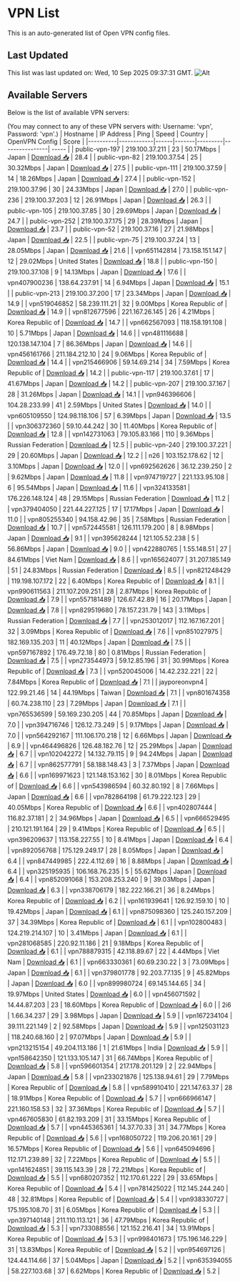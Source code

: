 # VPN List

This is an auto-generated list of Open VPN config files.

## Last Updated

This list was last updated on: Wed, 10 Sep 2025 09:37:31 GMT.
![Alt](https://repobeats.axiom.co/api/embed/186b98318ef1479477931607c1ad7d823f12451f.svg "Repobeats analytics image")

## Available Servers

Below is the list of available VPN servers:

(You may connect to any of these VPN servers with: Username: 'vpn', Password: 'vpn'.)
| Hostname | IP Address | Ping | Speed | Country | OpenVPN Config | Score |
|----------|------------|------|-------|---------|----------------| ----- |
| public-vpn-197 | 219.100.37.211 | 23 | 50.17Mbps | Japan | [Download 📥](./configs/server_0_JP.ovpn) | 28.4 |
| public-vpn-82 | 219.100.37.54 | 25 | 30.32Mbps | Japan | [Download 📥](./configs/server_1_JP.ovpn) | 27.5 |
| public-vpn-111 | 219.100.37.59 | 14 | 18.26Mbps | Japan | [Download 📥](./configs/server_2_JP.ovpn) | 27.4 |
| public-vpn-152 | 219.100.37.96 | 30 | 24.33Mbps | Japan | [Download 📥](./configs/server_3_JP.ovpn) | 27.0 |
| public-vpn-236 | 219.100.37.203 | 12 | 26.91Mbps | Japan | [Download 📥](./configs/server_4_JP.ovpn) | 26.3 |
| public-vpn-105 | 219.100.37.85 | 30 | 29.69Mbps | Japan | [Download 📥](./configs/server_5_JP.ovpn) | 24.7 |
| public-vpn-252 | 219.100.37.175 | 29 | 28.39Mbps | Japan | [Download 📥](./configs/server_6_JP.ovpn) | 23.7 |
| public-vpn-52 | 219.100.37.16 | 27 | 21.98Mbps | Japan | [Download 📥](./configs/server_7_JP.ovpn) | 22.5 |
| public-vpn-75 | 219.100.37.24 | 13 | 28.05Mbps | Japan | [Download 📥](./configs/server_8_JP.ovpn) | 21.6 |
| vpn651142814 | 73.158.151.147 | 12 | 29.02Mbps | United States | [Download 📥](./configs/server_9_US.ovpn) | 18.8 |
| public-vpn-150 | 219.100.37.108 | 9 | 14.13Mbps | Japan | [Download 📥](./configs/server_10_JP.ovpn) | 17.6 |
| vpn407900236 | 138.64.237.91 | 14 | 6.94Mbps | Japan | [Download 📥](./configs/server_11_JP.ovpn) | 15.1 |
| public-vpn-213 | 219.100.37.200 | 17 | 23.34Mbps | Japan | [Download 📥](./configs/server_12_JP.ovpn) | 14.9 |
| vpn519046852 | 58.239.111.21 | 32 | 9.00Mbps | Korea Republic of | [Download 📥](./configs/server_13_KR.ovpn) | 14.9 |
| vpn812677596 | 221.167.26.145 | 26 | 4.21Mbps | Korea Republic of | [Download 📥](./configs/server_14_KR.ovpn) | 14.7 |
| vpn662567093 | 118.158.191.108 | 10 | 5.71Mbps | Japan | [Download 📥](./configs/server_15_JP.ovpn) | 14.6 |
| vpn481116688 | 120.138.147.104 | 7 | 86.36Mbps | Japan | [Download 📥](./configs/server_16_JP.ovpn) | 14.6 |
| vpn456161766 | 211.184.212.10 | 24 | 9.06Mbps | Korea Republic of | [Download 📥](./configs/server_17_KR.ovpn) | 14.4 |
| vpn215466906 | 59.14.69.214 | 34 | 7.59Mbps | Korea Republic of | [Download 📥](./configs/server_18_KR.ovpn) | 14.2 |
| public-vpn-117 | 219.100.37.61 | 17 | 41.67Mbps | Japan | [Download 📥](./configs/server_19_JP.ovpn) | 14.2 |
| public-vpn-207 | 219.100.37.167 | 28 | 31.26Mbps | Japan | [Download 📥](./configs/server_20_JP.ovpn) | 14.1 |
| vpn946396606 | 104.28.233.99 | 41 | 2.59Mbps | United States | [Download 📥](./configs/server_21_US.ovpn) | 14.0 |
| vpn605109550 | 124.98.118.106 | 57 | 6.39Mbps | Japan | [Download 📥](./configs/server_22_JP.ovpn) | 13.5 |
| vpn306372360 | 59.10.44.242 | 30 | 11.40Mbps | Korea Republic of | [Download 📥](./configs/server_23_KR.ovpn) | 12.8 |
| vpn142731063 | 79.105.83.166 | 110 | 9.36Mbps | Russian Federation | [Download 📥](./configs/server_24_RU.ovpn) | 12.5 |
| public-vpn-240 | 219.100.37.221 | 29 | 20.60Mbps | Japan | [Download 📥](./configs/server_25_JP.ovpn) | 12.2 |
| n26 | 103.152.178.62 | 12 | 3.10Mbps | Japan | [Download 📥](./configs/server_26_JP.ovpn) | 12.0 |
| vpn692562626 | 36.12.239.250 | 2 | 9.62Mbps | Japan | [Download 📥](./configs/server_27_JP.ovpn) | 11.8 |
| vpn974719727 | 221.133.95.108 | 6 | 95.54Mbps | Japan | [Download 📥](./configs/server_28_JP.ovpn) | 11.6 |
| vpn324133581 | 176.226.148.124 | 48 | 29.15Mbps | Russian Federation | [Download 📥](./configs/server_29_RU.ovpn) | 11.2 |
| vpn379404050 | 221.44.227.125 | 17 | 17.17Mbps | Japan | [Download 📥](./configs/server_30_JP.ovpn) | 11.0 |
| vpn805255340 | 94.158.42.96 | 35 | 7.58Mbps | Russian Federation | [Download 📥](./configs/server_31_RU.ovpn) | 10.7 |
| vpn572445581 | 126.111.179.200 | 8 | 8.98Mbps | Japan | [Download 📥](./configs/server_32_JP.ovpn) | 9.1 |
| vpn395628244 | 121.105.52.238 | 5 | 56.86Mbps | Japan | [Download 📥](./configs/server_33_JP.ovpn) | 9.0 |
| vpn422880765 | 1.55.148.51 | 27 | 84.61Mbps | Viet Nam | [Download 📥](./configs/server_34_VN.ovpn) | 8.6 |
| vpn165624077 | 31.207.185.149 | 51 | 24.83Mbps | Russian Federation | [Download 📥](./configs/server_35_RU.ovpn) | 8.5 |
| vpn821248429 | 119.198.107.172 | 22 | 6.40Mbps | Korea Republic of | [Download 📥](./configs/server_36_KR.ovpn) | 8.1 |
| vpn990611563 | 211.107.209.251 | 28 | 2.87Mbps | Korea Republic of | [Download 📥](./configs/server_37_KR.ovpn) | 7.9 |
| vpn557181489 | 126.67.42.89 | 16 | 20.17Mbps | Japan | [Download 📥](./configs/server_38_JP.ovpn) | 7.8 |
| vpn829519680 | 78.157.231.79 | 143 | 3.11Mbps | Russian Federation | [Download 📥](./configs/server_39_RU.ovpn) | 7.7 |
| vpn253012017 | 112.167.167.201 | 32 | 3.09Mbps | Korea Republic of | [Download 📥](./configs/server_40_KR.ovpn) | 7.6 |
| vpn851027975 | 182.169.135.203 | 11 | 40.12Mbps | Japan | [Download 📥](./configs/server_41_JP.ovpn) | 7.5 |
| vpn597167892 | 176.49.72.18 | 80 | 0.81Mbps | Russian Federation | [Download 📥](./configs/server_42_RU.ovpn) | 7.5 |
| vpn273544973 | 59.12.85.196 | 31 | 30.99Mbps | Korea Republic of | [Download 📥](./configs/server_43_KR.ovpn) | 7.3 |
| vpn520045006 | 14.42.232.221 | 22 | 7.84Mbps | Korea Republic of | [Download 📥](./configs/server_44_KR.ovpn) | 7.1 |
| jayporeonvpn4 | 122.99.21.46 | 14 | 44.19Mbps | Taiwan | [Download 📥](./configs/server_45_TW.ovpn) | 7.1 |
| vpn801674358 | 60.74.238.110 | 23 | 7.29Mbps | Japan | [Download 📥](./configs/server_46_JP.ovpn) | 7.1 |
| vpn765536599 | 59.169.230.205 | 44 | 70.85Mbps | Japan | [Download 📥](./configs/server_47_JP.ovpn) | 7.0 |
| vpn394716746 | 126.12.73.249 | 5 | 9.17Mbps | Japan | [Download 📥](./configs/server_48_JP.ovpn) | 7.0 |
| vpn564292167 | 111.106.170.218 | 12 | 6.66Mbps | Japan | [Download 📥](./configs/server_49_JP.ovpn) | 6.9 |
| vpn464496826 | 126.48.182.76 | 12 | 25.29Mbps | Japan | [Download 📥](./configs/server_50_JP.ovpn) | 6.7 |
| vpn102042272 | 14.132.79.115 | 9 | 94.24Mbps | Japan | [Download 📥](./configs/server_51_JP.ovpn) | 6.7 |
| vpn862577791 | 58.188.148.43 | 3 | 7.37Mbps | Japan | [Download 📥](./configs/server_52_JP.ovpn) | 6.6 |
| vpn169971623 | 121.148.153.162 | 30 | 8.01Mbps | Korea Republic of | [Download 📥](./configs/server_53_KR.ovpn) | 6.6 |
| vpn543986594 | 60.32.80.192 | 8 | 7.66Mbps | Japan | [Download 📥](./configs/server_54_JP.ovpn) | 6.6 |
| vpn782864198 | 61.79.222.123 | 29 | 40.05Mbps | Korea Republic of | [Download 📥](./configs/server_55_KR.ovpn) | 6.6 |
| vpn402807444 | 116.82.37.181 | 2 | 34.96Mbps | Japan | [Download 📥](./configs/server_56_JP.ovpn) | 6.5 |
| vpn666529495 | 210.121.191.164 | 29 | 9.41Mbps | Korea Republic of | [Download 📥](./configs/server_57_KR.ovpn) | 6.5 |
| vpn396209637 | 113.158.227.55 | 10 | 8.41Mbps | Japan | [Download 📥](./configs/server_58_JP.ovpn) | 6.4 |
| vpn892056768 | 175.129.249.17 | 28 | 8.05Mbps | Japan | [Download 📥](./configs/server_59_JP.ovpn) | 6.4 |
| vpn847449985 | 222.4.112.69 | 16 | 8.88Mbps | Japan | [Download 📥](./configs/server_60_JP.ovpn) | 6.4 |
| vpn325195935 | 106.168.76.235 | 5 | 55.62Mbps | Japan | [Download 📥](./configs/server_61_JP.ovpn) | 6.4 |
| vpn852091068 | 153.208.253.240 | 9 | 39.03Mbps | Japan | [Download 📥](./configs/server_62_JP.ovpn) | 6.3 |
| vpn338706179 | 182.222.166.21 | 36 | 8.24Mbps | Korea Republic of | [Download 📥](./configs/server_63_KR.ovpn) | 6.2 |
| vpn161939641 | 126.92.159.10 | 10 | 19.42Mbps | Japan | [Download 📥](./configs/server_64_JP.ovpn) | 6.1 |
| vpn875098360 | 125.240.157.209 | 37 | 34.39Mbps | Korea Republic of | [Download 📥](./configs/server_65_KR.ovpn) | 6.1 |
| vpn102800483 | 124.219.214.107 | 10 | 3.41Mbps | Japan | [Download 📥](./configs/server_66_JP.ovpn) | 6.1 |
| vpn281068585 | 220.92.11.186 | 21 | 9.18Mbps | Korea Republic of | [Download 📥](./configs/server_67_KR.ovpn) | 6.1 |
| vpn788879315 | 42.118.89.67 | 22 | 4.44Mbps | Viet Nam | [Download 📥](./configs/server_68_VN.ovpn) | 6.1 |
| vpn663330361 | 60.69.230.22 | 3 | 73.09Mbps | Japan | [Download 📥](./configs/server_69_JP.ovpn) | 6.1 |
| vpn379801778 | 92.203.77.135 | 9 | 45.82Mbps | Japan | [Download 📥](./configs/server_70_JP.ovpn) | 6.0 |
| vpn899980724 | 69.145.144.65 | 34 | 19.97Mbps | United States | [Download 📥](./configs/server_71_US.ovpn) | 6.0 |
| vpn456071592 | 14.44.87.203 | 23 | 18.60Mbps | Korea Republic of | [Download 📥](./configs/server_72_KR.ovpn) | 6.0 |
| 2i6 | 1.66.34.237 | 29 | 3.98Mbps | Japan | [Download 📥](./configs/server_73_JP.ovpn) | 5.9 |
| vpn167234104 | 39.111.221.149 | 2 | 92.58Mbps | Japan | [Download 📥](./configs/server_74_JP.ovpn) | 5.9 |
| vpn125031123 | 118.240.68.160 | 2 | 97.07Mbps | Japan | [Download 📥](./configs/server_75_JP.ovpn) | 5.9 |
| vpn213215154 | 49.204.113.186 | 1 | 21.61Mbps | India | [Download 📥](./configs/server_76_IN.ovpn) | 5.9 |
| vpn158642350 | 121.133.105.147 | 31 | 66.74Mbps | Korea Republic of | [Download 📥](./configs/server_77_KR.ovpn) | 5.8 |
| vpn596601354 | 217.178.201.129 | 2 | 22.94Mbps | Japan | [Download 📥](./configs/server_78_JP.ovpn) | 5.8 |
| vpn233021876 | 125.138.94.61 | 29 | 7.79Mbps | Korea Republic of | [Download 📥](./configs/server_79_KR.ovpn) | 5.8 |
| vpn589910410 | 221.147.63.37 | 28 | 18.91Mbps | Korea Republic of | [Download 📥](./configs/server_80_KR.ovpn) | 5.7 |
| vpn666966147 | 221.160.158.53 | 32 | 37.36Mbps | Korea Republic of | [Download 📥](./configs/server_81_KR.ovpn) | 5.7 |
| vpn467605830 | 61.82.193.209 | 31 | 33.15Mbps | Korea Republic of | [Download 📥](./configs/server_82_KR.ovpn) | 5.7 |
| vpn445365361 | 14.37.70.33 | 31 | 34.77Mbps | Korea Republic of | [Download 📥](./configs/server_83_KR.ovpn) | 5.6 |
| vpn168050722 | 119.206.20.161 | 29 | 16.57Mbps | Korea Republic of | [Download 📥](./configs/server_84_KR.ovpn) | 5.6 |
| vpn645094696 | 112.171.239.89 | 32 | 7.22Mbps | Korea Republic of | [Download 📥](./configs/server_85_KR.ovpn) | 5.5 |
| vpn141624851 | 39.115.143.39 | 28 | 72.21Mbps | Korea Republic of | [Download 📥](./configs/server_86_KR.ovpn) | 5.5 |
| vpn680207352 | 112.170.61.222 | 29 | 33.65Mbps | Korea Republic of | [Download 📥](./configs/server_87_KR.ovpn) | 5.4 |
| vpn781425022 | 112.145.244.240 | 48 | 32.81Mbps | Korea Republic of | [Download 📥](./configs/server_88_KR.ovpn) | 5.4 |
| vpn938330727 | 175.195.108.70 | 31 | 6.05Mbps | Korea Republic of | [Download 📥](./configs/server_89_KR.ovpn) | 5.3 |
| vpn397140148 | 211.110.113.121 | 36 | 47.79Mbps | Korea Republic of | [Download 📥](./configs/server_90_KR.ovpn) | 5.3 |
| vpn733088556 | 121.152.216.41 | 34 | 13.91Mbps | Korea Republic of | [Download 📥](./configs/server_91_KR.ovpn) | 5.3 |
| vpn998401673 | 175.196.146.229 | 31 | 13.83Mbps | Korea Republic of | [Download 📥](./configs/server_92_KR.ovpn) | 5.2 |
| vpn954697126 | 124.44.114.66 | 37 | 5.04Mbps | Japan | [Download 📥](./configs/server_93_JP.ovpn) | 5.2 |
| vpn635394055 | 58.227.103.68 | 37 | 6.62Mbps | Korea Republic of | [Download 📥](./configs/server_94_KR.ovpn) | 5.2 |
